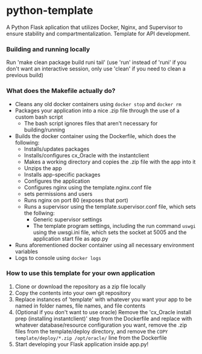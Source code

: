 # python-template
A Python Flask aplication that utilizes Docker, Nginx, and Supervisor to ensure stability and compartmentalization. Template for API development.

### Building and running locally
Run 'make clean package build runi tail' (use 'run' instead of 'runi' if you don't want an interactive session, only use 'clean' if you need to clean a previous build)

### What does the Makefile actually do?
- Cleans any old docker containers using `docker stop` and `docker rm`
- Packages your application into a nice .zip file through the use of a custom bash script
    - The bash script ignores files that aren't necessary for building/running
- Builds the docker container using the Dockerfile, which does the following:
    - Installs/updates packages
    - Installs/configures cx_Oracle with the instantclient
    - Makes a working directory and copies the .zip file with the app into it
    - Unzips the app
    - Installs app-specific packages
    - Configures the application
    - Configures nginx using the template.nginx.conf file
    - sets permissions and users
    - Runs nginx on port 80 (exposes that port)
    - Runs a supervisor using the template.supervisor.conf file, which sets the follwing:
        - Generic supervisor settings
        - The template program settings, including the run command `uswgi` using the uwsgi.ini file, which sets the socket at 5005 and the application start file as app.py
- Runs aforementioned docker container using all necessary environment variables
- Logs to console using `docker logs`

### How to use this template for your own application
1. Clone or download the repository as a zip file locally
2. Copy the contents into your own git repository
3. Replace instances of 'template' with whatever you want your app to be named in folder names, file names, and file contents
5. (Optional if you don't want to use oracle) Remove the 'cx_Oracle install prep (installing instantclient)' step from the Dockerfile and replace with whatever database/resource configuration you want, remove the .zip files from the template/deploy directory, and remove the `COPY template/deploy/*.zip /opt/oracle/` line from the Dockerfile
4. Start developing your Flask application inside app.py!

